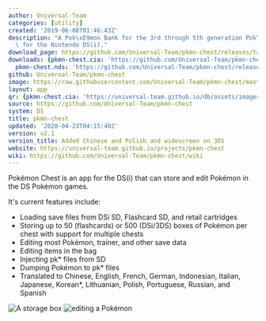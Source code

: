 ```yaml
---
author: Universal-Team
categories: [utility]
created: '2019-06-08T01:46:43Z'
description: "A Pok\xE9mon Bank for the 3rd through 5th generation Pok\xE9mon games\
  \ for the Nintendo DS(i)."
download_page: https://github.com/Universal-Team/pkmn-chest/releases/tag/v2.1
downloads: {pkmn-chest.cia: 'https://github.com/Universal-Team/pkmn-chest/releases/download/v2.1/pkmn-chest.cia',
  pkmn-chest.nds: 'https://github.com/Universal-Team/pkmn-chest/releases/download/v2.1/pkmn-chest.nds'}
github: Universal-Team/pkmn-chest
image: https://raw.githubusercontent.com/Universal-Team/pkmn-chest/master/resources/icon.png
layout: app
qr: {pkmn-chest.cia: 'https://universal-team.github.io/db/assets/images/qr/pkmn-chest.cia.png'}
source: https://github.com/Universal-Team/pkmn-chest
system: DS
title: pkmn-chest
updated: '2020-04-23T04:15:40Z'
version: v2.1
version_title: Added Chinese and Polish and widescreen on 3DS
website: https://universal-team.github.io/projects/pkmn-chest
wiki: https://github.com/Universal-Team/pkmn-chest/wiki
---
```

Pokémon Chest is an app for the DS(i) that can store and edit Pokémon in the DS Pokémon games.

It's current features include:
- Loading save files from DSi SD, Flashcard SD, and retail cartridges
- Storing up to 50 (flashcards) or 500 (DSi/3DS) boxes of Pokémon per chest with support for multiple chests
- Editing most Pokémon, trainer, and other save data
- Editing items in the bag
- Injecting pk* files from SD
- Dumping Pokémon to pk* files
- Translated to Chinese, English, French, German, Indonesian, Italian, Japanese, Korean*, Lithuanian, Polish, Portuguese, Russian, and Spanish

![A storage box](https://universal-team.github.io/images/pkmn-chest/box-2.png) ![editing a Pokémon](https://universal-team.github.io/images/pkmn-chest/summary.png)